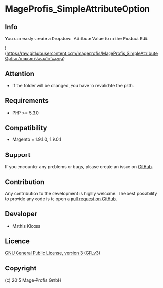 MageProfis_SimpleAttributeOption
===================

Info
-----------
You can easly create a Dropdown Attribute Value form the Product Edit.

!(https://raw.githubusercontent.com/mageprofis/MageProfis_SimpleAttributeOption/master/docs/info.png)

Attention
------------
- If the folder will be changed, you have to revalidate the path.

Requirements
------------
- PHP >= 5.3.0

Compatibility
-------------
- Magento = 1.9.1.0, 1.9.0.1

Support
-------
If you encounter any problems or bugs, please create an issue on [GitHub](https://github.com/mageprofis/MageProfis_SimpleAttributeOption/issues).

Contribution
------------
Any contribution to the development is highly welcome. The best possibility to provide any code is to open a [pull request on GitHub](https://help.github.com/articles/using-pull-requests).

Developer
---------
* Mathis Klooss

Licence
-------
[GNU General Public License, version 3 (GPLv3)](http://opensource.org/licenses/gpl-3.0)

Copyright
---------
(c) 2015 Mage-Profis GmbH